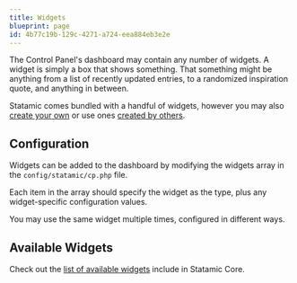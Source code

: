 ```yaml
---
title: Widgets
blueprint: page
id: 4b77c19b-129c-4271-a724-eea884eb3e2e
---
```

The Control Panel's dashboard may contain any number of widgets. A widget is simply a box that shows something. That something might be anything from a list of recently updated entries, to a randomized inspiration quote, and anything in between.

Statamic comes bundled with a handful of widgets, however you may also [create your own](/extending/widgets) or use ones [created by others](https://statamic.com/addons/tags/widget).

## Configuration
Widgets can be added to the dashboard by modifying the widgets array in the `config/statamic/cp.php` file.

Each item in the array should specify the widget as the type, plus any widget-specific configuration values.

You may use the same widget multiple times, configured in different ways.

## Available Widgets

Check out the [list of available widgets](/reference/widgets) include in Statamic Core.

